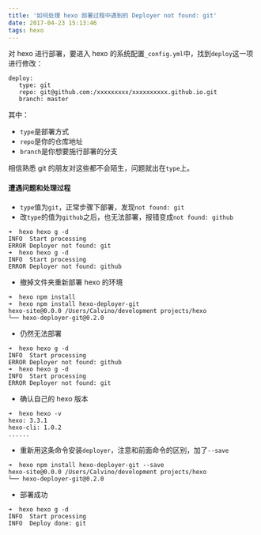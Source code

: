 ```yaml
---
title: '如何处理 hexo 部署过程中遇到的 Deployer not found: git'
date: 2017-04-23 15:13:46
tags: hexo
---
```


对 hexo 进行部署，要进入 hexo 的系统配置`_config.yml`中，找到`deploy`这一项进行修改：

```
deploy:
   type: git
   repo: git@github.com:/xxxxxxxxx/xxxxxxxxxx.github.io.git
   branch: master
```
其中：
- `type`是部署方式
- `repo`是你的仓库地址
- `branch`是你想要施行部署的分支

相信熟悉 git 的朋友对这些都不会陌生，问题就出在`type`上。

#### 遭遇问题和处理过程

- `type`值为`git`，正常步骤下部署，发现`not found: git`
- 改`type`的值为`github`之后，也无法部署，报错变成`not found: github`
```
➜  hexo hexo g -d
INFO  Start processing
ERROR Deployer not found: git
➜  hexo hexo g -d
INFO  Start processing
ERROR Deployer not found: github
```

- 撤掉文件夹重新部署 hexo 的环境
```
➜  hexo npm install     
➜  hexo npm install hexo-deployer-git
hexo-site@0.0.0 /Users/Calvino/development projects/hexo
└── hexo-deployer-git@0.2.0 
```

- 仍然无法部署
```
➜  hexo hexo g -d                    
INFO  Start processing
ERROR Deployer not found: github
➜  hexo hexo g -d
INFO  Start processing
ERROR Deployer not found: git
```

- 确认自己的 hexo 版本
```
➜  hexo hexo -v
hexo: 3.3.1
hexo-cli: 1.0.2
......
```

- 重新用这条命令安装`deployer`，注意和前面命令的区别，加了`--save`
```
➜  hexo npm install hexo-deployer-git --save
hexo-site@0.0.0 /Users/Calvino/development projects/hexo
└── hexo-deployer-git@0.2.0 
```

- 部署成功
```
➜  hexo hexo g -d                           
INFO  Start processing
INFO  Deploy done: git
```